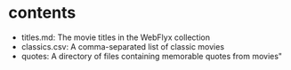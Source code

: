 # contents

- titles.md: The movie titles in the WebFlyx collection
- classics.csv: A comma-separated list of classic movies
- quotes: A directory of files containing memorable quotes from movies"
